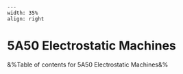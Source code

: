 
```{figure} /figures/busy.png
---
width: 35%
align: right
```
# 5A50 Electrostatic Machines

&%Table of contents for 5A50 Electrostatic Machines&%